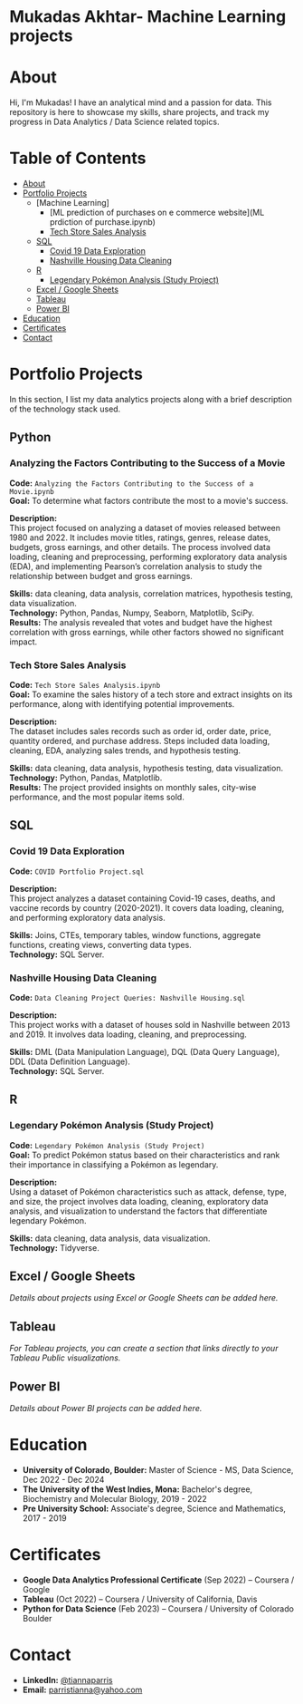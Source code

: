 # Mukadas Akhtar- Machine Learning projects

 # About

Hi, I'm Mukadas! I have an analytical mind and a passion for data. This repository is here to showcase my skills, share projects, and track my progress in Data Analytics / Data Science related topics.

# Table of Contents

- [About](#about)
- [Portfolio Projects](#portfolio-projects)
  - [Machine Learning]
    - [ML prediction of purchases on e commerce website](ML prdiction of purchase.ipynb)
    - [Tech Store Sales Analysis](#tech-store-sales-analysis)
  - [SQL](#sql)
    - [Covid 19 Data Exploration](#covid-19-data-exploration)
    - [Nashville Housing Data Cleaning](#nashville-housing-data-cleaning)
  - [R](#r)
    - [Legendary Pokémon Analysis (Study Project)](#legendary-pokémon-analysis-study-project)
  - [Excel / Google Sheets](#excel--google-sheets)
  - [Tableau](#tableau)
  - [Power BI](#power-bi)
- [Education](#education)
- [Certificates](#certificates)
- [Contact](#contact)

# Portfolio Projects

In this section, I list my data analytics projects along with a brief description of the technology stack used.

## Python

### Analyzing the Factors Contributing to the Success of a Movie
**Code:** `Analyzing the Factors Contributing to the Success of a Movie.ipynb`  
**Goal:** To determine what factors contribute the most to a movie's success.

**Description:**  
This project focused on analyzing a dataset of movies released between 1980 and 2022. It includes movie titles, ratings, genres, release dates, budgets, gross earnings, and other details. The process involved data loading, cleaning and preprocessing, performing exploratory data analysis (EDA), and implementing Pearson’s correlation analysis to study the relationship between budget and gross earnings.

**Skills:** data cleaning, data analysis, correlation matrices, hypothesis testing, data visualization.  
**Technology:** Python, Pandas, Numpy, Seaborn, Matplotlib, SciPy.  
**Results:** The analysis revealed that votes and budget have the highest correlation with gross earnings, while other factors showed no significant impact.

### Tech Store Sales Analysis
**Code:** `Tech Store Sales Analysis.ipynb`  
**Goal:** To examine the sales history of a tech store and extract insights on its performance, along with identifying potential improvements.

**Description:**  
The dataset includes sales records such as order id, order date, price, quantity ordered, and purchase address. Steps included data loading, cleaning, EDA, analyzing sales trends, and hypothesis testing.

**Skills:** data cleaning, data analysis, hypothesis testing, data visualization.  
**Technology:** Python, Pandas, Matplotlib.  
**Results:** The project provided insights on monthly sales, city-wise performance, and the most popular items sold.

## SQL

### Covid 19 Data Exploration
**Code:** `COVID Portfolio Project.sql`  

**Description:**  
This project analyzes a dataset containing Covid-19 cases, deaths, and vaccine records by country (2020-2021). It covers data loading, cleaning, and performing exploratory data analysis.

**Skills:** Joins, CTEs, temporary tables, window functions, aggregate functions, creating views, converting data types.  
**Technology:** SQL Server.

### Nashville Housing Data Cleaning
**Code:** `Data Cleaning Project Queries: Nashville Housing.sql`  

**Description:**  
This project works with a dataset of houses sold in Nashville between 2013 and 2019. It involves data loading, cleaning, and preprocessing.

**Skills:** DML (Data Manipulation Language), DQL (Data Query Language), DDL (Data Definition Language).  
**Technology:** SQL Server.

## R

### Legendary Pokémon Analysis (Study Project)
**Code:** `Legendary Pokémon Analysis (Study Project)`  
**Goal:** To predict Pokémon status based on their characteristics and rank their importance in classifying a Pokémon as legendary.

**Description:**  
Using a dataset of Pokémon characteristics such as attack, defense, type, and size, the project involves data loading, cleaning, exploratory data analysis, and visualization to understand the factors that differentiate legendary Pokémon.

**Skills:** data cleaning, data analysis, data visualization.  
**Technology:** Tidyverse.

## Excel / Google Sheets

*Details about projects using Excel or Google Sheets can be added here.*

## Tableau

*For Tableau projects, you can create a section that links directly to your Tableau Public visualizations.*

## Power BI

*Details about Power BI projects can be added here.*

# Education

- **University of Colorado, Boulder:** Master of Science - MS, Data Science, Dec 2022 - Dec 2024
- **The University of the West Indies, Mona:** Bachelor's degree, Biochemistry and Molecular Biology, 2019 - 2022
- **Pre University School:** Associate's degree, Science and Mathematics, 2017 - 2019

# Certificates

- **Google Data Analytics Professional Certificate** (Sep 2022) – Coursera / Google
- **Tableau** (Oct 2022) – Coursera / University of California, Davis
- **Python for Data Science** (Feb 2023) – Coursera / University of Colorado Boulder

# Contact

- **LinkedIn:** [@tiannaparris](https://www.linkedin.com/in/tiannaparris)
- **Email:** parristianna@yahoo.com

